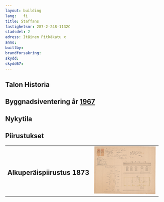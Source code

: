 ```yaml
---
layout: building
lang:   fi
title: Staffans
fastighetsnr: 287-2-248-1132C
stadsdel: 2
adress: Itäinen Pitkäkatu x
anno:
builtby:
brandforsakring:
skydd:
skydd67:
---
```

## Talon Historia

## Byggnadsiventering år <a href="/sources/keinanen_karki.pdf">1967</a>


## Nykytila


## Piirustukset
<table>
<tr>
<td><h2>Alkuperäispiirustus 1873</h2></td><td>
<a href="Martikainen-ritninga.jpeg" rel="lightbox"><img src="Martikainen-ritninga.jpeg" title="piirrustus" width="200px"></a></td>
</tr>
</table>
